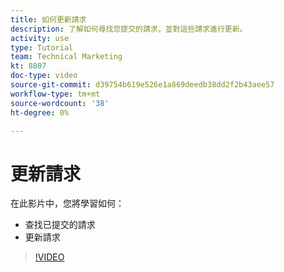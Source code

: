 ```yaml
---
title: 如何更新請求
description: 了解如何尋找您提交的請求，並對這些請求進行更新。
activity: use
type: Tutorial
team: Technical Marketing
kt: 8807
doc-type: video
source-git-commit: d39754b619e526e1a869deedb38dd2f2b43aee57
workflow-type: tm+mt
source-wordcount: '38'
ht-degree: 0%

---
```


# 更新請求

在此影片中，您將學習如何：

* 查找已提交的請求
* 更新請求

>[!VIDEO](https://video.tv.adobe.com/v/336091/?quality=12)

<!---
Guide
Update a work request
--->